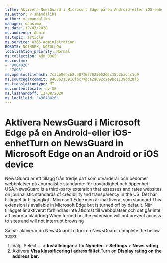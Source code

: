 ```yaml
---
title: Aktivera NewsGuard i Microsoft Edge på en Android-eller iOS-enhet
ms.author: v-smandalika
author: v-smandalika
manager: dansimp
ms.date: 12/03/2020
ms.audience: Admin
ms.topic: article
ms.service: o365-administration
ROBOTS: NOINDEX, NOFOLLOW
localization_priority: Normal
ms.collection: Adm_O365
ms.custom:
- "9004028"
- "7098"
ms.openlocfilehash: 7c3cb0eecb2ce073637623062d6c15c7bac4c1c9
ms.sourcegitcommit: 94036315916fbc79dca2a692c2e9bc1139dd28f6
ms.translationtype: MT
ms.contentlocale: sv-SE
ms.lasthandoff: 12/08/2020
ms.locfileid: "49678826"
---
```

# <a name="turn-on-newsguard-in-microsoft-edge-on-an-android-or-ios-device"></a><span data-ttu-id="b035d-102">Aktivera NewsGuard i Microsoft Edge på en Android-eller iOS-enhet</span><span class="sxs-lookup"><span data-stu-id="b035d-102">Turn on NewsGuard in Microsoft Edge on an Android or iOS device</span></span>

<span data-ttu-id="b035d-103">NewsGuard är ett tillägg från tredje part som utvärderar och bedömer webbplatser på Journalistic standarder för trovärdighet och öppenhet i USA.</span><span class="sxs-lookup"><span data-stu-id="b035d-103">NewsGuard is a third-party extension that assesses and rates websites on journalistic standards of credibility and transparency in the US.</span></span> <span data-ttu-id="b035d-104">Det här tillägget är tillgängligt i Microsoft Edge men är inaktiverat som standard.</span><span class="sxs-lookup"><span data-stu-id="b035d-104">This extension is available in Microsoft Edge but is turned off by default.</span></span> <span data-ttu-id="b035d-105">När tillägget är aktiverat förhindras inte åtkomst till webbplatser och det går inte att avbryta bläddring.</span><span class="sxs-lookup"><span data-stu-id="b035d-105">When turned on, the extension will not prevent access to sites and will not interrupt browsing.</span></span>

<span data-ttu-id="b035d-106">Så här aktiverar du NewsGuard:</span><span class="sxs-lookup"><span data-stu-id="b035d-106">To turn on NewsGuard, complete the below steps:</span></span>
1. <span data-ttu-id="b035d-107">Välj...</span><span class="sxs-lookup"><span data-stu-id="b035d-107">Select …</span></span><span data-ttu-id="b035d-108"> > **Inställningar**  >  för **Nyheter**.</span><span class="sxs-lookup"><span data-stu-id="b035d-108"> > **Settings** > **News rating**.</span></span>
2. <span data-ttu-id="b035d-109">Aktivera **Visa klassificering i adress fältet**.</span><span class="sxs-lookup"><span data-stu-id="b035d-109">Turn on **Display rating on the address bar**.</span></span>